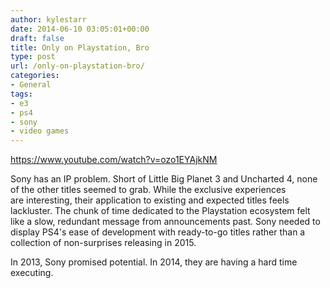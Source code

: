 ```yaml
---
author: kylestarr
date: 2014-06-10 03:05:01+00:00
draft: false
title: Only on Playstation, Bro
type: post
url: /only-on-playstation-bro/
categories:
- General
tags:
- e3
- ps4
- sony
- video games
---
```


<https://www.youtube.com/watch?v=ozo1EYAjkNM>

Sony has an IP problem. Short of Little Big Planet 3 and Uncharted 4, none of the other titles seemed to grab. While the exclusive experiences are interesting, their application to existing and expected titles feels lackluster. The chunk of time dedicated to the Playstation ecosystem felt like a slow, redundant message from announcements past. Sony needed to display PS4's ease of development with ready-to-go titles rather than a collection of non-surprises releasing in 2015.

In 2013, Sony promised potential. In 2014, they are having a hard time executing.
